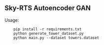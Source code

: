 ## Sky-RTS Autoencoder GAN

Usage:

````
    pip install -r requirements.txt
    python generate_tower_dataset.py
    python main.py --dataset towers.dataset
````
